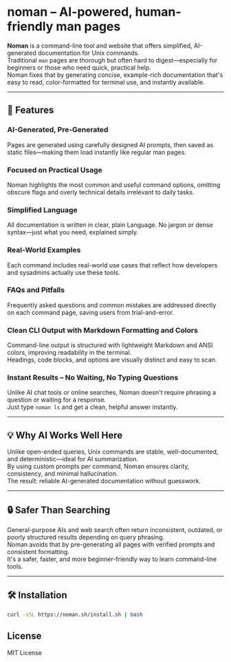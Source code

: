 # noman – AI-powered, human-friendly man pages

**Noman** is a command-line tool and website that offers simplified, AI-generated documentation for Unix commands.  
Traditional `man` pages are thorough but often hard to digest—especially for beginners or those who need quick, practical help.  
Noman fixes that by generating concise, example-rich documentation that's easy to read, color-formatted for terminal use, and instantly available.

---

## 🚀 Features

### AI-Generated, Pre-Generated  
Pages are generated using carefully designed AI prompts, then saved as static files—making them load instantly like regular man pages.

### Focused on Practical Usage  
Noman highlights the most common and useful command options, omitting obscure flags and overly technical details irrelevant to daily tasks.

### Simplified Language  
All documentation is written in clear, plain Language. No jargon or dense syntax—just what you need, explained simply.

### Real-World Examples  
Each command includes real-world use cases that reflect how developers and sysadmins actually use these tools.

### FAQs and Pitfalls  
Frequently asked questions and common mistakes are addressed directly on each command page, saving users from trial-and-error.

### Clean CLI Output with Markdown Formatting and Colors  
Command-line output is structured with lightweight Markdown and ANSI colors, improving readability in the terminal.  
Headings, code blocks, and options are visually distinct and easy to scan.

### Instant Results – No Waiting, No Typing Questions  
Unlike AI chat tools or online searches, Noman doesn't require phrasing a question or waiting for a response.  
Just type `noman ls` and get a clean, helpful answer instantly.

---

## 💡 Why AI Works Well Here

Unlike open-ended queries, Unix commands are stable, well-documented, and deterministic—ideal for AI summarization.  
By using custom prompts per command, Noman ensures clarity, consistency, and minimal hallucination.  
The result: reliable AI-generated documentation without guesswork.

---

## 🔒 Safer Than Searching

General-purpose AIs and web search often return inconsistent, outdated, or poorly structured results depending on query phrasing.  
Noman avoids that by pre-generating all pages with verified prompts and consistent formatting.  
It's a safer, faster, and more beginner-friendly way to learn command-line tools.

---

## 🛠 Installation

```bash
curl -sSL https://noman.sh/install.sh | bash
```

## License

MIT License
